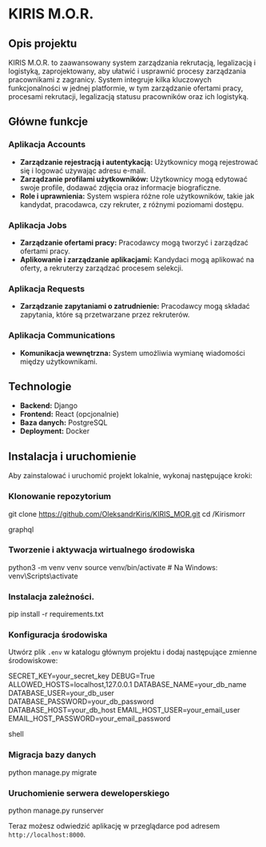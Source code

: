 # KIRIS M.O.R.

## Opis projektu

KIRIS M.O.R. to zaawansowany system zarządzania rekrutacją, legalizacją i logistyką, zaprojektowany, aby ułatwić i usprawnić procesy zarządzania pracownikami z zagranicy. System integruje kilka kluczowych funkcjonalności w jednej platformie, w tym zarządzanie ofertami pracy, procesami rekrutacji, legalizacją statusu pracowników oraz ich logistyką.

## Główne funkcje

### Aplikacja Accounts
* **Zarządzanie rejestracją i autentykacją:** Użytkownicy mogą rejestrować się i logować używając adresu e-mail.
* **Zarządzanie profilami użytkowników:** Użytkownicy mogą edytować swoje profile, dodawać zdjęcia oraz informacje biograficzne.
* **Role i uprawnienia:** System wspiera różne role użytkowników, takie jak kandydat, pracodawca, czy rekruter, z różnymi poziomami dostępu.

### Aplikacja Jobs
* **Zarządzanie ofertami pracy:** Pracodawcy mogą tworzyć i zarządzać ofertami pracy.
* **Aplikowanie i zarządzanie aplikacjami:** Kandydaci mogą aplikować na oferty, a rekruterzy zarządzać procesem selekcji.

### Aplikacja Requests
* **Zarządzanie zapytaniami o zatrudnienie:** Pracodawcy mogą składać zapytania, które są przetwarzane przez rekruterów.

### Aplikacja Communications
* **Komunikacja wewnętrzna:** System umożliwia wymianę wiadomości między użytkownikami.

## Technologie
* **Backend:** Django
* **Frontend:** React (opcjonalnie)
* **Baza danych:** PostgreSQL
* **Deployment:** Docker

## Instalacja i uruchomienie

Aby zainstalować i uruchomić projekt lokalnie, wykonaj następujące kroki:

### Klonowanie repozytorium

git clone https://github.com/OleksandrKiris/KIRIS_MOR.git
cd /Kirismorr

graphql


### Tworzenie i aktywacja wirtualnego środowiska

python3 -m venv venv
source venv/bin/activate # Na Windows: venv\Scripts\activate


### Instalacja zależności.

pip install -r requirements.txt


### Konfiguracja środowiska
Utwórz plik `.env` w katalogu głównym projektu i dodaj następujące zmienne środowiskowe:

SECRET_KEY=your_secret_key
DEBUG=True
ALLOWED_HOSTS=localhost,127.0.0.1
DATABASE_NAME=your_db_name
DATABASE_USER=your_db_user
DATABASE_PASSWORD=your_db_password
DATABASE_HOST=your_db_host
EMAIL_HOST_USER=your_email_user
EMAIL_HOST_PASSWORD=your_email_password

shell


### Migracja bazy danych

python manage.py migrate


### Uruchomienie serwera deweloperskiego

python manage.py runserver


Teraz możesz odwiedzić aplikację w przeglądarce pod adresem `http://localhost:8000`.

